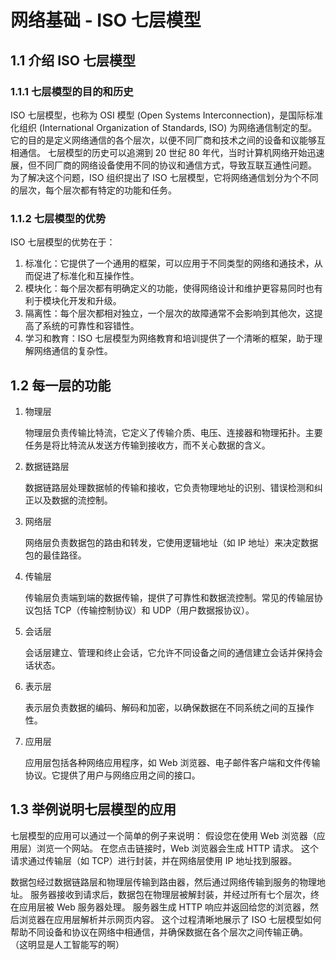 # 网络基础 - ISO 七层模型

## 1.1 介绍 ISO 七层模型

### 1.1.1 七层模型的目的和历史

ISO 七层模型，也称为 OSI 模型 (Open Systems Interconnection)，是国际标准化组织 (International Organization of Standards, ISO) 为网络通信制定的型。
它的目的是定义网络通信的各个层次，以便不同厂商和技术之间的设备和议能够互相通信。
七层模型的历史可以追溯到 20 世纪 80 年代，当时计算机网络开始迅速展，但不同厂商的网络设备使用不同的协议和通信方式，导致互联互通性问题。
为了解决这个问题，ISO 组织提出了 ISO 七层模型，它将网络通信划分为个不同的层次，每个层次都有特定的功能和任务。

### 1.1.2 七层模型的优势

ISO 七层模型的优势在于：

1. 标准化：它提供了一个通用的框架，可以应用于不同类型的网络和通技术，从而促进了标准化和互操作性。
2. 模块化：每个层次都有明确定义的功能，使得网络设计和维护更容易同时也有利于模块化开发和升级。
3. 隔离性：每个层次都相对独立，一个层次的故障通常不会影响到其他次，这提高了系统的可靠性和容错性。
4. 学习和教育：ISO 七层模型为网络教育和培训提供了一个清晰的框架，助于理解网络通信的复杂性。

## 1.2 每一层的功能

1. 物理层

    物理层负责传输比特流，它定义了传输介质、电压、连接器和物理拓扑。主要任务是将比特流从发送方传输到接收方，而不关心数据的含义。

2. 数据链路层

    数据链路层处理数据帧的传输和接收，它负责物理地址的识别、错误检测和纠正以及数据的流控制。

3. 网络层

    网络层负责数据包的路由和转发，它使用逻辑地址（如 IP 地址）来决定数据包的最佳路径。

4. 传输层

    传输层负责端到端的数据传输，提供了可靠性和数据流控制。常见的传输层协议包括 TCP（传输控制协议）和 UDP（用户数据报协议）。

5. 会话层

    会话层建立、管理和终止会话，它允许不同设备之间的通信建立会话并保持会话状态。

6. 表示层

    表示层负责数据的编码、解码和加密，以确保数据在不同系统之间的互操作性。

7. 应用层

    应用层包括各种网络应用程序，如 Web 浏览器、电子邮件客户端和文件传输协议。它提供了用户与网络应用之间的接口。

## 1.3 举例说明七层模型的应用

七层模型的应用可以通过一个简单的例子来说明：
假设您在使用 Web 浏览器（应用层）浏览一个网站。
在您点击链接时，Web 浏览器会生成 HTTP 请求。
这个请求通过传输层（如 TCP）进行封装，并在网络层使用 IP 地址找到服器。

数据包经过数据链路层和物理层传输到路由器，然后通过网络传输到服务的物理地址。
服务器接收到请求后，数据包在物理层被解封装，并经过所有七个层次，终在应用层被 Web 服务器处理。
服务器生成 HTTP 响应并返回给您的浏览器，然后浏览器在应用层解析并示网页内容。
这个过程清晰地展示了 ISO 七层模型如何帮助不同设备和协议在网络中相通信，并确保数据在各个层次之间传输正确。
（这明显是人工智能写的啊）
